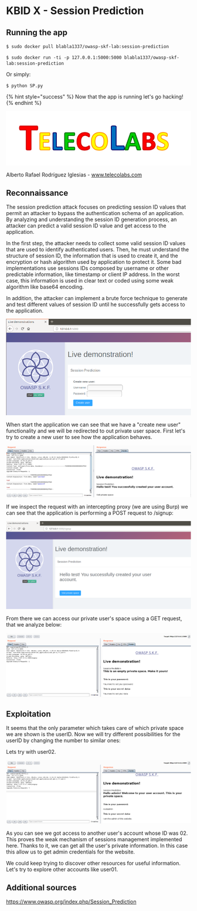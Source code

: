 # KBID X - Session Prediction

## Running the app

```
$ sudo docker pull blabla1337/owasp-skf-lab:session-prediction
```

```text
$ sudo docker run -ti -p 127.0.0.1:5000:5000 blabla1337/owasp-skf-lab:session-prediction
```
Or simply:
```text
$ python SP.py
```

{% hint style="success" %}
 Now that the app is running let's go hacking!
{% endhint %}

![Docker Image and write-up thanks to TelecoLabs!](telecolabs.png)

Alberto Rafael Rodríguez Iglesias - www.telecolabs.com

## Reconnaissance

The session prediction attack focuses on predicting session ID values that permit an attacker to bypass the authentication schema of an application. By analyzing and understanding the session ID generation process, an attacker can predict a valid session ID value and get access to the application.

In the first step, the attacker needs to collect some valid session ID values that are used to identify authenticated users. Then, he must understand the structure of session ID, the information that is used to create it, and the encryption or hash algorithm used by application to protect it. Some bad implementations use sessions IDs composed by username or other predictable information, like timestamp or client IP address. In the worst case, this information is used in clear text or coded using some weak algorithm like base64 encoding.

In addition, the attacker can implement a brute force technique to generate and test different values of session ID until he successfully gets access to the application.


![](inicio.png)

When start the application we can see that we have a "create new user" functionality and we will be redirected to out private user space. First let's try to create a new user to see how the application behaves.

![](new_user_req.png)

If we inspect the request with an intercepting proxy (we are using Burp) we can see that the application is performing a POST request to /signup:

![](successful_new_user.png)

From there we can access our private user's space using a GET request, that we analyze below:

![](private_space_new_user.png)



## Exploitation

It seems that the only parameter which takes care of which private space we are shown is the userID.
Now we will try different possibilities for the userID by changing the number to similar ones:

Lets try with user02.

![](private_space_admin.png)

As you can see we got access to another user's account whose ID was 02. This proves the weak mechanism of sessions management implemented here.
Thanks to it, we can get all the user's private information. In this case this allow us to get admin credentials for the website.

We could keep trying to discover other resources for useful information.
Let's try to explore other accounts like user01.


## Additional sources

https://www.owasp.org/index.php/Session_Prediction

